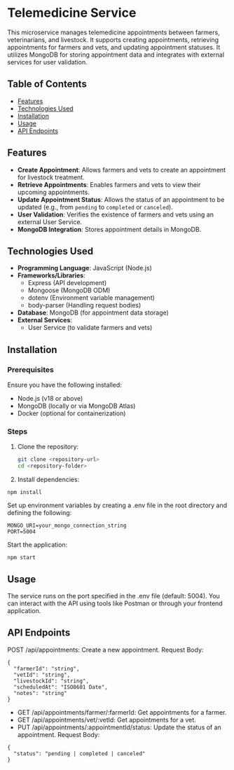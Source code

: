 # Telemedicine Service

This microservice manages telemedicine appointments between farmers, veterinarians, and livestock. It supports creating appointments, retrieving appointments for farmers and vets, and updating appointment statuses. It utilizes MongoDB for storing appointment data and integrates with external services for user validation.

## Table of Contents

- [Features](#features)
- [Technologies Used](#technologies-used)
- [Installation](#installation)
- [Usage](#usage)
- [API Endpoints](#api-endpoints)

## Features

- **Create Appointment**: Allows farmers and vets to create an appointment for livestock treatment.
- **Retrieve Appointments**: Enables farmers and vets to view their upcoming appointments.
- **Update Appointment Status**: Allows the status of an appointment to be updated (e.g., from `pending` to `completed` or `canceled`).
- **User Validation**: Verifies the existence of farmers and vets using an external User Service.
- **MongoDB Integration**: Stores appointment details in MongoDB.

## Technologies Used

- **Programming Language**: JavaScript (Node.js)
- **Frameworks/Libraries**:
  - Express (API development)
  - Mongoose (MongoDB ODM)
  - dotenv (Environment variable management)
  - body-parser (Handling request bodies)
- **Database**: MongoDB (for appointment data storage)
- **External Services**:
  - User Service (to validate farmers and vets)

## Installation

### Prerequisites

Ensure you have the following installed:
- Node.js (v18 or above)
- MongoDB (locally or via MongoDB Atlas)
- Docker (optional for containerization)

### Steps

1. Clone the repository:
   ```bash
   git clone <repository-url>
   cd <repository-folder>
2. Install dependencies:
```
npm install
```
Set up environment variables by creating a .env file in the root directory and defining the following:
```
MONGO_URI=your_mongo_connection_string
PORT=5004
```
Start the application:
```
npm start
```
## Usage
The service runs on the port specified in the .env file (default: 5004).
You can interact with the API using tools like Postman or through your frontend application.
## API Endpoints
POST /api/appointments: Create a new appointment.
Request Body:
```
{
  "farmerId": "string",
  "vetId": "string",
  "livestockId": "string",
  "scheduledAt": "ISO8601 Date",
  "notes": "string"
}
```
- GET /api/appointments/farmer/:farmerId: Get appointments for a farmer.
- GET /api/appointments/vet/:vetId: Get appointments for a vet.
- PUT /api/appointments/:appointmentId/status: Update the status of an appointment.
Request Body:
```
{
  "status": "pending | completed | canceled"
}
```
